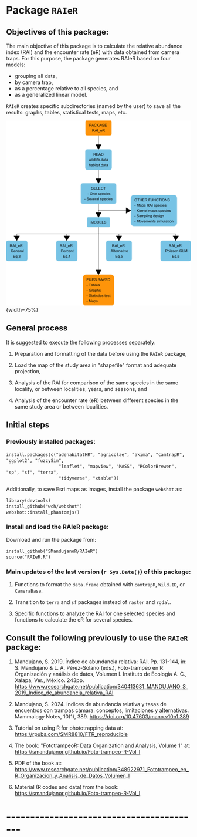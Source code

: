 # Package `RAIeR`

## Objectives of this package:

The main objective of this package is to calculate the relative abundance index (RAI) and the encounter rate (eR) with data obtained from camera traps. For this purpose, the package generates RAIeR based on four models: 

- grouping all data, 
- by camera trap, 
- as a percentage relative to all species, and 
- as a generalized linear model.

`RAIeR` creates specific subdirectories (named by the user) to save all the results: graphs, tables, statistical tests, maps, etc. 

![](inst/figs/Diagrama.jpg){width=75%}

## General process

It is suggested to execute the following processes separately: 

  1) Preparation and formatting of the data before using the `RAIeR` package, 
  
  2) Load the map of the study area in "shapefile" format and adequate projection, 
  
  3) Analysis of the RAI for comparison of the same species in the same locality, or between localities, years, and seasons, and 
  
  4) Analysis of the encounter rate (eR) between different species in the same study area or between localities.

## Initial steps

### Previously installed packages:

```
install.packages(c("adehabitatHR", "agricolae", “akima", "camtrapR", "ggplot2", "fuzzySim", 
                    "leaflet", "mapview", "MASS", "RColorBrewer", "sp", "sf", "terra", 
                    "tidyverse", "xtable"))
```

Additionally, to save Esri maps as images, install the package `webshot` as:

```
library(devtools)
install_github("wch/webshot")
webshot::install_phantomjs()
```

### Install and load the RAIeR package:

Download and run the package from:

```
install_github("SMandujanoR/RAIeR")
source("RAIeR.R")
```

### Main updates of the last version (`r Sys.Date()`) of this package:

  1) Functions to format the `data.frame` obtained with `camtrapR`, `Wild.ID`, or `CameraBase`.

  2) Transition to `terra` and `sf` packages instead of `raster` and `rgdal`.

  3) Specific functions to analyze the RAI for one selected species and functions to calculate the eR for several species.

## Consult the following previously to use the `RAIeR` package:

  1) Mandujano, S. 2019. Índice de abundancia relativa: RAI. Pp. 131-144, in: S. Mandujano & L. A. Pérez-Solano (eds.), Foto-trampeo en R: Organización y análisis de datos, Volumen I. Instituto de Ecología A. C., Xalapa, Ver., México. 243pp. <https://www.researchgate.net/publication/340413631_MANDUJANO_S_2019_Indice_de_abundancia_relativa_RAI>

  2) Mandujano, S. 2024. Índices de abundancia relativa y tasas de encuentros con trampas cámara: conceptos, limitaciones y alternativas. Mammalogy Notes, 10(1), 389. <https://doi.org/10.47603/mano.v10n1.389> 

  3) Tutorial on using R for phototrapping data at: https://rpubs.com/SMR8810/FTR_reproducible

  4) The book: "FototrampeoR: Data Organization and Analysis, Volume 1" at: https://smandujanor.github.io/Foto-trampeo-R-Vol_I

  5) PDF of the book at: https://www.researchgate.net/publication/348922971_Fototrampeo_en_R_Organizacion_y_Analisis_de_Datos_Volumen_I

  6) Material (R codes and data) from the book: https://smandujanor.github.io/Foto-trampeo-R-Vol_I
  
# -----------------------------------------
